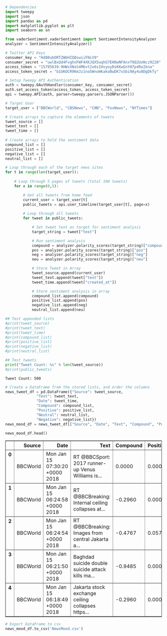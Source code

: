 

```python
# Dependencies
import tweepy
import json
import pandas as pd
import matplotlib.pyplot as plt
import seaborn as sn

from vaderSentiment.vaderSentiment import SentimentIntensityAnalyzer
analyzer = SentimentIntensityAnalyzer()
```


```python
# Twitter API Keys
consumer_key = "Hd80ubORTZWbHIQQswiiFNiV9"
consumer_secret = "uwlBxQd4FvghnFWF4XKJQX5uqhG7EH0wNFAnxT9Q2UoNcz9220"
access_token = "15795639-9HWzXNxS4M6vt2x6sIHvyoyRsKKwGnYH7p4Re2kna"
access_token_secret = "b1UKOCR9KmJz1no5WnoWkakoBwDK7xSbi9Ay4u0DgDkTy"
```


```python
# Setup Tweepy API Authentication
auth = tweepy.OAuthHandler(consumer_key, consumer_secret)
auth.set_access_token(access_token, access_token_secret)
api = tweepy.API(auth, parser=tweepy.parsers.JSONParser())
```


```python
# Target User
target_user = ["BBCWorld", "CBSNews", "CNN", "FoxNews", "NYTimes"]

# Create arrays to capture the elements of tweets
tweet_source = []
tweet_text = []
tweet_time = []
               
# Create arrays to hold the sentiment data
compound_list = []
positive_list = []
negative_list = []
neutral_list = []

# Loop through each of the target news sites               
for t in range(len(target_user)):
      
    # Loop through 5 pages of tweets (total 100 tweets)
    for x in range(0,5):

        # Get all tweets from home feed
        current_user = target_user[t]
        public_tweets = api.user_timeline(target_user[t], page=x)
        
        # Loop through all tweets
        for tweet in public_tweets:

            # Set tweet text as target for sentiment analysis
            target_string = tweet["text"]

            # Run sentiment analysis
            compound = analyzer.polarity_scores(target_string)["compound"]
            pos = analyzer.polarity_scores(target_string)["pos"]
            neg = analyzer.polarity_scores(target_string)["neg"]
            neu = analyzer.polarity_scores(target_string)["neu"]

            # Store Tweet in Array
            tweet_source.append(current_user)
            tweet_text.append(tweet["text"])
            tweet_time.append(tweet["created_at"])

            # Store sentiment analysis in array
            compound_list.append(compound)
            positive_list.append(pos)
            negative_list.append(neg)
            neutral_list.append(neu)

## Test appended lists       
#print(tweet_source)
#print(tweet_text)
#print(tweet_time)
#print(compound_list)
#print(positive_list)
#print(negative_list)
#print(neutral_list)

## Test tweets
print("Tweet Count: %s" % len(tweet_source))
#print(public_tweets)
```

    Tweet Count: 500
    


```python
# Create a DataFrame from the stored lists, and order the columns
news_tweet_df = pd.DataFrame({"Source": tweet_source,
              "Text": tweet_text,
              "Date": tweet_time,
              "Compound": compound_list,
              "Positive": positive_list,
              "Neutral": neutral_list,
              "Negative": negative_list})
news_mood_df = news_tweet_df[["Source", "Date", "Text", "Compound", "Positive", "Neutral", "Negative"]]
```


```python
news_mood_df.head()
```




<div>
<style>
    .dataframe thead tr:only-child th {
        text-align: right;
    }

    .dataframe thead th {
        text-align: left;
    }

    .dataframe tbody tr th {
        vertical-align: top;
    }
</style>
<table border="1" class="dataframe">
  <thead>
    <tr style="text-align: right;">
      <th></th>
      <th>Source</th>
      <th>Date</th>
      <th>Text</th>
      <th>Compound</th>
      <th>Positive</th>
      <th>Neutral</th>
      <th>Negative</th>
    </tr>
  </thead>
  <tbody>
    <tr>
      <th>0</th>
      <td>BBCWorld</td>
      <td>Mon Jan 15 07:30:20 +0000 2018</td>
      <td>RT @BBCSport: 2017 runner-up Venus Williams is...</td>
      <td>0.0000</td>
      <td>0.000</td>
      <td>1.000</td>
      <td>0.000</td>
    </tr>
    <tr>
      <th>1</th>
      <td>BBCWorld</td>
      <td>Mon Jan 15 06:24:58 +0000 2018</td>
      <td>RT @BBCBreaking: Internal ceiling collapses at...</td>
      <td>-0.2960</td>
      <td>0.000</td>
      <td>0.872</td>
      <td>0.128</td>
    </tr>
    <tr>
      <th>2</th>
      <td>BBCWorld</td>
      <td>Mon Jan 15 06:24:54 +0000 2018</td>
      <td>RT @BBCBreaking: Images from central Jakarta a...</td>
      <td>-0.4767</td>
      <td>0.057</td>
      <td>0.777</td>
      <td>0.166</td>
    </tr>
    <tr>
      <th>3</th>
      <td>BBCWorld</td>
      <td>Mon Jan 15 06:21:50 +0000 2018</td>
      <td>Baghdad suicide double suicide attack kills ma...</td>
      <td>-0.9485</td>
      <td>0.000</td>
      <td>0.204</td>
      <td>0.796</td>
    </tr>
    <tr>
      <th>4</th>
      <td>BBCWorld</td>
      <td>Mon Jan 15 06:18:49 +0000 2018</td>
      <td>Jakarta stock exchange ceiling collapses https...</td>
      <td>-0.2960</td>
      <td>0.000</td>
      <td>0.694</td>
      <td>0.306</td>
    </tr>
  </tbody>
</table>
</div>




```python
# Export DataFrame to csv
news_mood_df.to_csv('NewsMood.csv')
```


```python

```
